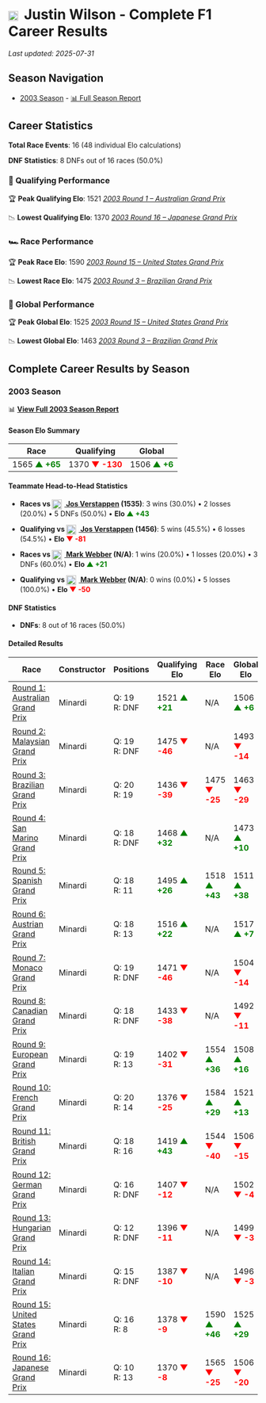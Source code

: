 # <img src="https://upload.wikimedia.org/wikipedia/commons/thumb/8/83/Flag_of_the_United_Kingdom_%283-5%29.svg/512px-Flag_of_the_United_Kingdom_%283-5%29.svg.png?20250726143817" alt="United Kingdom" width="20" height="auto" style="vertical-align: middle; margin-right: 5px;" onerror="this.outerHTML='🇬🇧'; this.style.marginRight='5px';"/> Justin Wilson - Complete F1 Career Results

*Last updated: 2025-07-31*

## Season Navigation

- [2003 Season](#2003-season) - [📊 Full Season Report](../seasons/2003-season-report)

## Career Statistics

**Total Race Events**: 16 (48 individual Elo calculations)

**DNF Statistics**: 8 DNFs out of 16 races (50.0%)

### 🏁 Qualifying Performance

🏆 **Peak Qualifying Elo**: 1521
   *[2003 Round 1 – Australian Grand Prix](../seasons/2003-season-report#round-1-australian-grand-prix)*

📉 **Lowest Qualifying Elo**: 1370
   *[2003 Round 16 – Japanese Grand Prix](../seasons/2003-season-report#round-16-japanese-grand-prix)*

### 🏎️ Race Performance

🏆 **Peak Race Elo**: 1590
   *[2003 Round 15 – United States Grand Prix](../seasons/2003-season-report#round-15-united-states-grand-prix)*

📉 **Lowest Race Elo**: 1475
   *[2003 Round 3 – Brazilian Grand Prix](../seasons/2003-season-report#round-3-brazilian-grand-prix)*

### 🌟 Global Performance

🏆 **Peak Global Elo**: 1525
   *[2003 Round 15 – United States Grand Prix](../seasons/2003-season-report#round-15-united-states-grand-prix)*

📉 **Lowest Global Elo**: 1463
   *[2003 Round 3 – Brazilian Grand Prix](../seasons/2003-season-report#round-3-brazilian-grand-prix)*


## Complete Career Results by Season

### 2003 Season

📊 **[View Full 2003 Season Report](../seasons/2003-season-report)**

#### Season Elo Summary

| Race | Qualifying | Global |
|------|------------|--------|
| 1565 **<span style="color: green;">▲ +65</span>** | 1370 **<span style="color: red;">▼ -130</span>** | 1506 **<span style="color: green;">▲ +6</span>** |

#### Teammate Head-to-Head Statistics

- **Races vs [<img src="https://upload.wikimedia.org/wikipedia/commons/2/20/Flag_of_the_Netherlands.svg" alt="Netherlands" width="20" height="auto" style="vertical-align: middle; margin-right: 5px;" onerror="this.outerHTML='🇳🇱'; this.style.marginRight='5px';"/> Jos Verstappen](jos-verstappen) (1535)**: 3 wins (30.0%) • 2 losses (20.0%) • 5 DNFs (50.0%) • **Elo **<span style="color: green;">▲ +43</span>****
- **Qualifying vs [<img src="https://upload.wikimedia.org/wikipedia/commons/2/20/Flag_of_the_Netherlands.svg" alt="Netherlands" width="20" height="auto" style="vertical-align: middle; margin-right: 5px;" onerror="this.outerHTML='🇳🇱'; this.style.marginRight='5px';"/> Jos Verstappen](jos-verstappen) (1456)**: 5 wins (45.5%) • 6 losses (54.5%) • **Elo <span style="color: red;">▼ -81</span>**

- **Races vs [<img src="https://upload.wikimedia.org/wikipedia/commons/8/88/Flag_of_Australia_%28converted%29.svg" alt="Australia" width="20" height="auto" style="vertical-align: middle; margin-right: 5px;" onerror="this.outerHTML='🇦🇺'; this.style.marginRight='5px';"/> Mark Webber](mark-webber) (N/A)**: 1 wins (20.0%) • 1 losses (20.0%) • 3 DNFs (60.0%) • **Elo **<span style="color: green;">▲ +21</span>****
- **Qualifying vs [<img src="https://upload.wikimedia.org/wikipedia/commons/8/88/Flag_of_Australia_%28converted%29.svg" alt="Australia" width="20" height="auto" style="vertical-align: middle; margin-right: 5px;" onerror="this.outerHTML='🇦🇺'; this.style.marginRight='5px';"/> Mark Webber](mark-webber) (N/A)**: 0 wins (0.0%) • 5 losses (100.0%) • **Elo <span style="color: red;">▼ -50</span>**


#### DNF Statistics

- **DNFs**: 8 out of 16 races (50.0%)

#### Detailed Results

| Race | Constructor | Positions | Qualifying Elo | Race Elo | Global Elo | Teammate |
|------|-------------|-----------|----------------|----------|------------|----------|
| [Round 1: Australian Grand Prix](../seasons/2003-season-report#round-1-australian-grand-prix) | Minardi | Q: 19<br/>R: DNF | 1521 **<span style="color: green;">▲ +21</span>** | N/A | 1506 **<span style="color: green;">▲ +6</span>** | [<img src="https://upload.wikimedia.org/wikipedia/commons/2/20/Flag_of_the_Netherlands.svg" alt="Netherlands" width="20" height="auto" style="vertical-align: middle; margin-right: 5px;" onerror="this.outerHTML='🇳🇱'; this.style.marginRight='5px';"/> Jos Verstappen](jos-verstappen)<br/>Q: 20<br/>R: 11 |
| [Round 2: Malaysian Grand Prix](../seasons/2003-season-report#round-2-malaysian-grand-prix) | Minardi | Q: 19<br/>R: DNF | 1475 **<span style="color: red;">▼ -46</span>** | N/A | 1493 **<span style="color: red;">▼ -14</span>** | [<img src="https://upload.wikimedia.org/wikipedia/commons/2/20/Flag_of_the_Netherlands.svg" alt="Netherlands" width="20" height="auto" style="vertical-align: middle; margin-right: 5px;" onerror="this.outerHTML='🇳🇱'; this.style.marginRight='5px';"/> Jos Verstappen](jos-verstappen)<br/>Q: 18<br/>R: 13 |
| [Round 3: Brazilian Grand Prix](../seasons/2003-season-report#round-3-brazilian-grand-prix) | Minardi | Q: 20<br/>R: 19 | 1436 **<span style="color: red;">▼ -39</span>** | 1475 **<span style="color: red;">▼ -25</span>** | 1463 **<span style="color: red;">▼ -29</span>** | [<img src="https://upload.wikimedia.org/wikipedia/commons/2/20/Flag_of_the_Netherlands.svg" alt="Netherlands" width="20" height="auto" style="vertical-align: middle; margin-right: 5px;" onerror="this.outerHTML='🇳🇱'; this.style.marginRight='5px';"/> Jos Verstappen](jos-verstappen)<br/>Q: 19<br/>R: 13 |
| [Round 4: San Marino Grand Prix](../seasons/2003-season-report#round-4-san-marino-grand-prix) | Minardi | Q: 18<br/>R: DNF | 1468 **<span style="color: green;">▲ +32</span>** | N/A | 1473 **<span style="color: green;">▲ +10</span>** | [<img src="https://upload.wikimedia.org/wikipedia/commons/2/20/Flag_of_the_Netherlands.svg" alt="Netherlands" width="20" height="auto" style="vertical-align: middle; margin-right: 5px;" onerror="this.outerHTML='🇳🇱'; this.style.marginRight='5px';"/> Jos Verstappen](jos-verstappen)<br/>Q: 20<br/>R: DNF |
| [Round 5: Spanish Grand Prix](../seasons/2003-season-report#round-5-spanish-grand-prix) | Minardi | Q: 18<br/>R: 11 | 1495 **<span style="color: green;">▲ +26</span>** | 1518 **<span style="color: green;">▲ +43</span>** | 1511 **<span style="color: green;">▲ +38</span>** | [<img src="https://upload.wikimedia.org/wikipedia/commons/2/20/Flag_of_the_Netherlands.svg" alt="Netherlands" width="20" height="auto" style="vertical-align: middle; margin-right: 5px;" onerror="this.outerHTML='🇳🇱'; this.style.marginRight='5px';"/> Jos Verstappen](jos-verstappen)<br/>Q: 19<br/>R: 12 |
| [Round 6: Austrian Grand Prix](../seasons/2003-season-report#round-6-austrian-grand-prix) | Minardi | Q: 18<br/>R: 13 | 1516 **<span style="color: green;">▲ +22</span>** | N/A | 1517 **<span style="color: green;">▲ +7</span>** | [<img src="https://upload.wikimedia.org/wikipedia/commons/2/20/Flag_of_the_Netherlands.svg" alt="Netherlands" width="20" height="auto" style="vertical-align: middle; margin-right: 5px;" onerror="this.outerHTML='🇳🇱'; this.style.marginRight='5px';"/> Jos Verstappen](jos-verstappen)<br/>Q: 20<br/>R: DNF |
| [Round 7: Monaco Grand Prix](../seasons/2003-season-report#round-7-monaco-grand-prix) | Minardi | Q: 19<br/>R: DNF | 1471 **<span style="color: red;">▼ -46</span>** | N/A | 1504 **<span style="color: red;">▼ -14</span>** | [<img src="https://upload.wikimedia.org/wikipedia/commons/2/20/Flag_of_the_Netherlands.svg" alt="Netherlands" width="20" height="auto" style="vertical-align: middle; margin-right: 5px;" onerror="this.outerHTML='🇳🇱'; this.style.marginRight='5px';"/> Jos Verstappen](jos-verstappen)<br/>Q: 18<br/>R: DNF |
| [Round 8: Canadian Grand Prix](../seasons/2003-season-report#round-8-canadian-grand-prix) | Minardi | Q: 18<br/>R: DNF | 1433 **<span style="color: red;">▼ -38</span>** | N/A | 1492 **<span style="color: red;">▼ -11</span>** | [<img src="https://upload.wikimedia.org/wikipedia/commons/2/20/Flag_of_the_Netherlands.svg" alt="Netherlands" width="20" height="auto" style="vertical-align: middle; margin-right: 5px;" onerror="this.outerHTML='🇳🇱'; this.style.marginRight='5px';"/> Jos Verstappen](jos-verstappen)<br/>Q: 15<br/>R: 9 |
| [Round 9: European Grand Prix](../seasons/2003-season-report#round-9-european-grand-prix) | Minardi | Q: 19<br/>R: 13 | 1402 **<span style="color: red;">▼ -31</span>** | 1554 **<span style="color: green;">▲ +36</span>** | 1508 **<span style="color: green;">▲ +16</span>** | [<img src="https://upload.wikimedia.org/wikipedia/commons/2/20/Flag_of_the_Netherlands.svg" alt="Netherlands" width="20" height="auto" style="vertical-align: middle; margin-right: 5px;" onerror="this.outerHTML='🇳🇱'; this.style.marginRight='5px';"/> Jos Verstappen](jos-verstappen)<br/>Q: 18<br/>R: 14 |
| [Round 10: French Grand Prix](../seasons/2003-season-report#round-10-french-grand-prix) | Minardi | Q: 20<br/>R: 14 | 1376 **<span style="color: red;">▼ -25</span>** | 1584 **<span style="color: green;">▲ +29</span>** | 1521 **<span style="color: green;">▲ +13</span>** | [<img src="https://upload.wikimedia.org/wikipedia/commons/2/20/Flag_of_the_Netherlands.svg" alt="Netherlands" width="20" height="auto" style="vertical-align: middle; margin-right: 5px;" onerror="this.outerHTML='🇳🇱'; this.style.marginRight='5px';"/> Jos Verstappen](jos-verstappen)<br/>Q: 19<br/>R: 16 |
| [Round 11: British Grand Prix](../seasons/2003-season-report#round-11-british-grand-prix) | Minardi | Q: 18<br/>R: 16 | 1419 **<span style="color: green;">▲ +43</span>** | 1544 **<span style="color: red;">▼ -40</span>** | 1506 **<span style="color: red;">▼ -15</span>** | [<img src="https://upload.wikimedia.org/wikipedia/commons/2/20/Flag_of_the_Netherlands.svg" alt="Netherlands" width="20" height="auto" style="vertical-align: middle; margin-right: 5px;" onerror="this.outerHTML='🇳🇱'; this.style.marginRight='5px';"/> Jos Verstappen](jos-verstappen)<br/>Q: 19<br/>R: 15 |
| [Round 12: German Grand Prix](../seasons/2003-season-report#round-12-german-grand-prix) | Minardi | Q: 16<br/>R: DNF | 1407 **<span style="color: red;">▼ -12</span>** | N/A | 1502 **<span style="color: red;">▼ -4</span>** | [<img src="https://upload.wikimedia.org/wikipedia/commons/8/88/Flag_of_Australia_%28converted%29.svg" alt="Australia" width="20" height="auto" style="vertical-align: middle; margin-right: 5px;" onerror="this.outerHTML='🇦🇺'; this.style.marginRight='5px';"/> Mark Webber](mark-webber)<br/>Q: N/A<br/>R: N/A |
| [Round 13: Hungarian Grand Prix](../seasons/2003-season-report#round-13-hungarian-grand-prix) | Minardi | Q: 12<br/>R: DNF | 1396 **<span style="color: red;">▼ -11</span>** | N/A | 1499 **<span style="color: red;">▼ -3</span>** | [<img src="https://upload.wikimedia.org/wikipedia/commons/8/88/Flag_of_Australia_%28converted%29.svg" alt="Australia" width="20" height="auto" style="vertical-align: middle; margin-right: 5px;" onerror="this.outerHTML='🇦🇺'; this.style.marginRight='5px';"/> Mark Webber](mark-webber)<br/>Q: N/A<br/>R: N/A |
| [Round 14: Italian Grand Prix](../seasons/2003-season-report#round-14-italian-grand-prix) | Minardi | Q: 15<br/>R: DNF | 1387 **<span style="color: red;">▼ -10</span>** | N/A | 1496 **<span style="color: red;">▼ -3</span>** | [<img src="https://upload.wikimedia.org/wikipedia/commons/8/88/Flag_of_Australia_%28converted%29.svg" alt="Australia" width="20" height="auto" style="vertical-align: middle; margin-right: 5px;" onerror="this.outerHTML='🇦🇺'; this.style.marginRight='5px';"/> Mark Webber](mark-webber)<br/>Q: N/A<br/>R: N/A |
| [Round 15: United States Grand Prix](../seasons/2003-season-report#round-15-united-states-grand-prix) | Minardi | Q: 16<br/>R: 8 | 1378 **<span style="color: red;">▼ -9</span>** | 1590 **<span style="color: green;">▲ +46</span>** | 1525 **<span style="color: green;">▲ +29</span>** | [<img src="https://upload.wikimedia.org/wikipedia/commons/8/88/Flag_of_Australia_%28converted%29.svg" alt="Australia" width="20" height="auto" style="vertical-align: middle; margin-right: 5px;" onerror="this.outerHTML='🇦🇺'; this.style.marginRight='5px';"/> Mark Webber](mark-webber)<br/>Q: N/A<br/>R: N/A |
| [Round 16: Japanese Grand Prix](../seasons/2003-season-report#round-16-japanese-grand-prix) | Minardi | Q: 10<br/>R: 13 | 1370 **<span style="color: red;">▼ -8</span>** | 1565 **<span style="color: red;">▼ -25</span>** | 1506 **<span style="color: red;">▼ -20</span>** | [<img src="https://upload.wikimedia.org/wikipedia/commons/8/88/Flag_of_Australia_%28converted%29.svg" alt="Australia" width="20" height="auto" style="vertical-align: middle; margin-right: 5px;" onerror="this.outerHTML='🇦🇺'; this.style.marginRight='5px';"/> Mark Webber](mark-webber)<br/>Q: N/A<br/>R: N/A |

